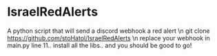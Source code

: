 # IsraelRedAlerts
A python script that will send a discord webhook a red alert  \n
git clone https://github.com/stoHatol/IsraelRedAlerts \n
replace your webhook in main.py line 11.. 
install all the libs.. 
and you should be good to go! 
